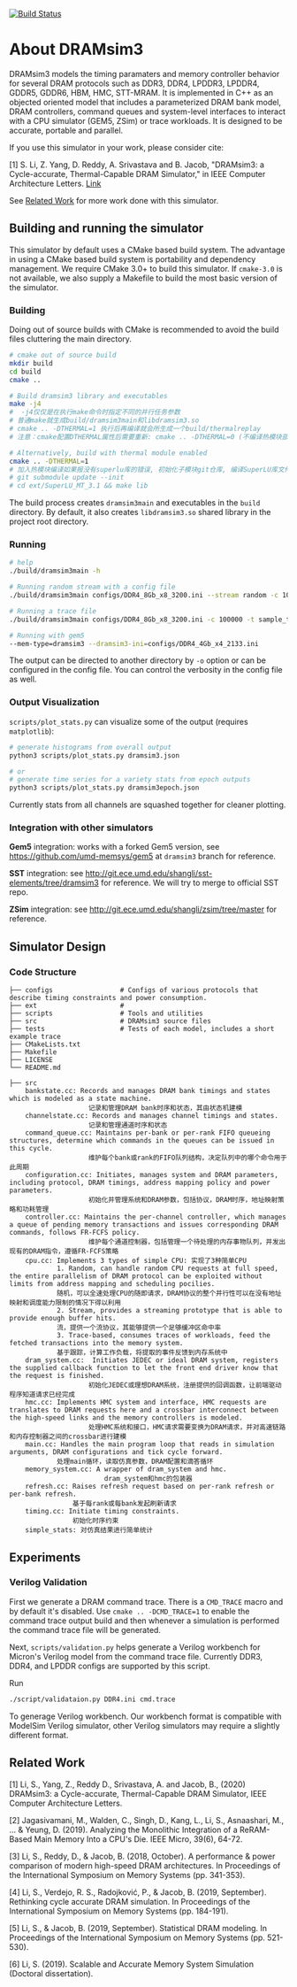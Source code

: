 [![Build Status](https://travis-ci.com/umd-memsys/DRAMsim3.svg?branch=master)](https://travis-ci.com/umd-memsys/DRAMsim3)

# About DRAMsim3

DRAMsim3 models the timing paramaters and memory controller behavior for several DRAM protocols such as DDR3, DDR4, LPDDR3, LPDDR4, GDDR5, GDDR6, HBM, HMC, STT-MRAM. It is implemented in C++ as an objected oriented model that includes a parameterized DRAM bank model, DRAM controllers, command queues and system-level interfaces to interact with a CPU simulator (GEM5, ZSim) or trace workloads. It is designed to be accurate, portable and parallel.
    
If you use this simulator in your work, please consider cite:

[1] S. Li, Z. Yang, D. Reddy, A. Srivastava and B. Jacob, "DRAMsim3: a Cycle-accurate, Thermal-Capable DRAM Simulator," in IEEE Computer Architecture Letters. [Link](https://ieeexplore.ieee.org/document/8999595)

See [Related Work](#related-work) for more work done with this simulator.


## Building and running the simulator

This simulator by default uses a CMake based build system.
The advantage in using a CMake based build system is portability and dependency management.
We require CMake 3.0+ to build this simulator.
If `cmake-3.0` is not available,
we also supply a Makefile to build the most basic version of the simulator.

### Building

Doing out of source builds with CMake is recommended to avoid the build files cluttering the main directory.

```bash
# cmake out of source build
mkdir build
cd build
cmake ..

# Build dramsim3 library and executables
make -j4    
#  -j4仅仅是在执行make命令时指定不同的并行任务参数
# 普通make就生成build/dramsim3main和libdramsim3.so
# cmake .. -DTHERMAL=1 执行后再编译就会所生成一个build/thermalreplay
# 注意：cmake配置DTHERMAL属性后需要重新: cmake .. -DTHERMAL=0 (不编译热模块部分)

# Alternatively, build with thermal module enabled
cmake .. -DTHERMAL=1
# 加入热模块编译如果报没有superlu库的错误, 初始化子模块git仓库, 编译SuperLU库文件
# git submodule update --init
# cd ext/SuperLU_MT_3.1 && make lib
```

The build process creates `dramsim3main` and executables in the `build` directory.
By default, it also creates `libdramsim3.so` shared library in the project root directory.

### Running

```bash
# help
./build/dramsim3main -h

# Running random stream with a config file
./build/dramsim3main configs/DDR4_8Gb_x8_3200.ini --stream random -c 100000 

# Running a trace file
./build/dramsim3main configs/DDR4_8Gb_x8_3200.ini -c 100000 -t sample_trace.txt

# Running with gem5
--mem-type=dramsim3 --dramsim3-ini=configs/DDR4_4Gb_x4_2133.ini

```

The output can be directed to another directory by `-o` option
or can be configured in the config file.
You can control the verbosity in the config file as well.

### Output Visualization

`scripts/plot_stats.py` can visualize some of the output (requires `matplotlib`):

```bash
# generate histograms from overall output
python3 scripts/plot_stats.py dramsim3.json

# or
# generate time series for a variety stats from epoch outputs
python3 scripts/plot_stats.py dramsim3epoch.json
```

Currently stats from all channels are squashed together for cleaner plotting.

### Integration with other simulators

**Gem5** integration: works with a forked Gem5 version, see https://github.com/umd-memsys/gem5 at `dramsim3` branch for reference.

**SST** integration: see http://git.ece.umd.edu/shangli/sst-elements/tree/dramsim3 for reference. We will try to merge to official SST repo.

**ZSim** integration: see http://git.ece.umd.edu/shangli/zsim/tree/master for reference.

## Simulator Design

### Code Structure

```
├── configs                 # Configs of various protocols that describe timing constraints and power consumption.
├── ext                     # 
├── scripts                 # Tools and utilities
├── src                     # DRAMsim3 source files
├── tests                   # Tests of each model, includes a short example trace
├── CMakeLists.txt
├── Makefile
├── LICENSE
└── README.md

├── src  
    bankstate.cc: Records and manages DRAM bank timings and states which is modeled as a state machine.
                    记录和管理DRAM bank时序和状态，其由状态机建模
    channelstate.cc: Records and manages channel timings and states.
                    记录和管理通道时序和状态
    command_queue.cc: Maintains per-bank or per-rank FIFO queueing structures, determine which commands in the queues can be issued in this cycle.
                    维护每个bank或rank的FIFO队列结构，决定队列中的哪个命令用于此周期
    configuration.cc: Initiates, manages system and DRAM parameters, including protocol, DRAM timings, address mapping policy and power parameters.
                    初始化并管理系统和DRAM参数，包括协议，DRAM时序，地址映射策略和功耗管理
    controller.cc: Maintains the per-channel controller, which manages a queue of pending memory transactions and issues corresponding DRAM commands, follows FR-FCFS policy.
                    维护每个通道控制器，包括管理一个待处理的内存事物队列，并发出现有的DRAM指令，遵循FR-FCFS策略
    cpu.cc: Implements 3 types of simple CPU: 实现了3种简单CPU
            1. Random, can handle random CPU requests at full speed, the entire parallelism of DRAM protocol can be exploited without limits from address mapping and scheduling pocilies. 
            随机，可以全速处理CPU的随即请求，DRAM协议的整个并行性可以在没有地址映射和调度能力限制的情况下得以利用
            2. Stream, provides a streaming prototype that is able to provide enough buffer hits.
            流，提供一个流协议，其能够提供一个足够缓冲区命中率
            3. Trace-based, consumes traces of workloads, feed the fetched transactions into the memory system.
            基于跟踪，计算工作负载，将提取的事件反馈到内存系统中
    dram_system.cc:  Initiates JEDEC or ideal DRAM system, registers the supplied callback function to let the front end driver know that the request is finished. 
                    初始化JEDEC或理想DRAM系统，注册提供的回调函数，让前端驱动程序知道请求已经完成
    hmc.cc: Implements HMC system and interface, HMC requests are translates to DRAM requests here and a crossbar interconnect between the high-speed links and the memory controllers is modeled.
                    处理HMC系统和接口，HMC请求需要变换为DRAM请求，并对高速链路和内存控制器之间的crossbar进行建模
    main.cc: Handles the main program loop that reads in simulation arguments, DRAM configurations and tick cycle forward.
            处理main循环，读取仿真参数，DRAM配置和滴答循环
    memory_system.cc: A wrapper of dram_system and hmc.
                        dram_system和hmc的包装器
    refresh.cc: Raises refresh request based on per-rank refresh or per-bank refresh.
                基于每rank或每bank发起刷新请求
    timing.cc: Initiate timing constraints.
                初始化时序约束
    simple_stats: 对仿真结果进行简单统计
```

## Experiments

### Verilog Validation

First we generate a DRAM command trace.
There is a `CMD_TRACE` macro and by default it's disabled.
Use `cmake .. -DCMD_TRACE=1` to enable the command trace output build and then
whenever a simulation is performed the command trace file will be generated.

Next, `scripts/validation.py` helps generate a Verilog workbench for Micron's Verilog model
from the command trace file.
Currently DDR3, DDR4, and LPDDR configs are supported by this script.

Run

```bash
./script/validataion.py DDR4.ini cmd.trace
```

To generage Verilog workbench.
Our workbench format is compatible with ModelSim Verilog simulator,
other Verilog simulators may require a slightly different format.


## Related Work

[1] Li, S., Yang, Z., Reddy D., Srivastava, A. and Jacob, B., (2020) DRAMsim3: a Cycle-accurate, Thermal-Capable DRAM Simulator, IEEE Computer Architecture Letters.

[2] Jagasivamani, M., Walden, C., Singh, D., Kang, L., Li, S., Asnaashari, M., ... & Yeung, D. (2019). Analyzing the Monolithic Integration of a ReRAM-Based Main Memory Into a CPU's Die. IEEE Micro, 39(6), 64-72.

[3] Li, S., Reddy, D., & Jacob, B. (2018, October). A performance & power comparison of modern high-speed DRAM architectures. In Proceedings of the International Symposium on Memory Systems (pp. 341-353).

[4] Li, S., Verdejo, R. S., Radojković, P., & Jacob, B. (2019, September). Rethinking cycle accurate DRAM simulation. In Proceedings of the International Symposium on Memory Systems (pp. 184-191).

[5] Li, S., & Jacob, B. (2019, September). Statistical DRAM modeling. In Proceedings of the International Symposium on Memory Systems (pp. 521-530).

[6] Li, S. (2019). Scalable and Accurate Memory System Simulation (Doctoral dissertation).


